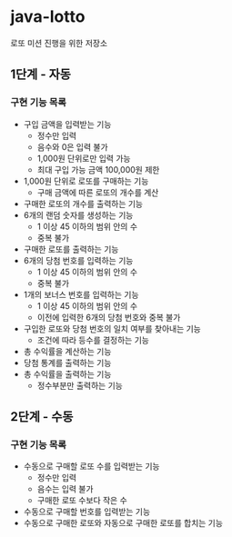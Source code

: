 # java-lotto

로또 미션 진행을 위한 저장소

## 1단계 - 자동

### 구현 기능 목록

- 구입 금액을 입력받는 기능
    - 정수만 입력
    - 음수와 0은 입력 불가
    - 1,000원 단위로만 입력 가능
    - 최대 구입 가능 금액 100,000원 제한
- 1,000원 단위로 로또를 구매하는 기능
    - 구매 금액에 따른 로또의 개수를 계산
- 구매한 로또의 개수를 출력하는 기능
- 6개의 랜덤 숫자를 생성하는 기능
    - 1 이상 45 이하의 범위 안의 수
    - 중복 불가
- 구매한 로또를 출력하는 기능
- 6개의 당첨 번호를 입력하는 기능
    - 1 이상 45 이하의 범위 안의 수
    - 중복 불가
- 1개의 보너스 번호를 입력하는 기능
    - 1 이상 45 이하의 범위 안의 수
    - 이전에 입력한 6개의 당첨 번호와 중복 불가
- 구입한 로또와 당첨 번호의 일치 여부를 찾아내는 기능
    - 조건에 따라 등수를 결정하는 기능
- 총 수익률을 계산하는 기능
- 당첨 통계를 출력하는 기능
- 총 수익률을 출력하는 기능
    - 정수부분만 출력하는 기능

## 2단계 - 수동
### 구현 기능 목록

- 수동으로 구매할 로또 수를 입력받는 기능
    - 정수만 입력
    - 음수는 입력 불가
    - 구매한 로또 수보다 작은 수
- 수동으로 구매할 번호를 입력받는 기능
- 수동으로 구매한 로또와 자동으로 구매한 로또를 합치는 기능